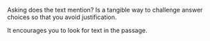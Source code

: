 Asking does the text mention? Is a tangible way to challenge answer choices so that you avoid justification.

It encourages you to look for text in the passage.